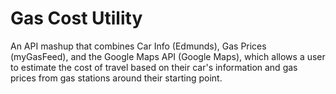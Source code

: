 Gas Cost Utility
================

An API mashup that combines Car Info (Edmunds), Gas Prices (myGasFeed), and the Google Maps API (Google Maps), which allows a user to estimate the cost of travel based on their car's information and gas prices from gas stations around their starting point.